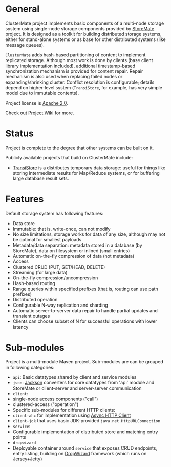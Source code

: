 # General

ClusterMate project implements basic components of a multi-node storage system
using single-node storage components provided by
[StoreMate](https://github.com/cowtowncoder/StoreMate) project.
It is designed as a toolkit for building distributed storage systems, either for stand-alone systems or as base for other distributed systems (like message queues).

`ClusterMate` adds hash-based partitioning of content to implement replicated storage.
Although most work is done by clients (base client library implementation included), additional timestamp-based synchronization mechanism is provided for content repair.
Repair mechanism is also used when replacing failed nodes or expanding/shrinking cluster.
Conflict resolution is configurable; details depend on higher-level system (`TransiStore`, for example, has very simple model due to immutable contents).

Project license is [Apache 2.0](http://www.apache.org/licenses/LICENSE-2.0.html).

Check out [Project Wiki](http://github.com/cowtowncoder/ClusterMate/wiki) for more.

# Status

Project is complete to the degree that other systems can be built on it.

Publicly available projects that build on ClusterMate include:

* [TransiStore](https://github.com/FasterXML/TransiStore) is a distributes temporary data storage: useful for things like storing intermediate results for Map/Reduce systems, or for buffering large database result sets.

# Features

Default storage system has following features:

* Data store
 * Immutable: that is, write-once, can not modify
 * No size limitations, storage works for data of any size, although may not be optimal for smallest payloads
 * Metadata/data separation: metadata stored in a database (by StoreMate), data on filesystem or inlined (small entries)
 * Automatic on-the-fly compression of data (not metadata)
* Access
 * Clustered CRUD (PUT, GET/HEAD, DELETE)
 * Streaming (for large data)
 * On-the-fly compression/uncompression
 * Hash-based routing
 * Range queries within specified prefixes (that is, routing can use path prefixes)
* Distributed operation
 * Configurable N-way replication and sharding
 * Automatic server-to-server data repair to handle partial updates and transient outages
 * Clients can choose subset of N for successful operations with lower latency

# Sub-modules

Project is a multi-module Maven project.
Sub-modules are can be grouped in following categories:

* `api`: Basic datatypes shared by client and service modules
* `json`: [Jackson](https://github.com/FasterXML/jackson-databind) converters for core datatypes from 'api' module and StoreMate
or client-server and server-server communication
* `client`:
 * single-node access components ("call")
 * clustered-access ("operation")
 * Specific sub-modules for different HTTP clients:
  * `client-ahc` for implementation using [Async HTTP Client](https://github.com/AsyncHttpClient/async-http-client)
 * `client-jdk` that uses basic JDK-provided `java.net.HttpURLConnection`
* `service`:
 * Configurable implementation of distributed store and matching entry points
* `dropwizard`
 * Deployable container around `service` that exposes CRUD endpoints, entry listing, building on [DropWizard](https://github.com/codahale/dropwizard) framework (which runs on Jersey+Jetty)


